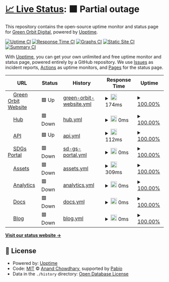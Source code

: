 # [📈 Live Status](https://greenorbitspace.github.io/upptime): <!--live status--> **🟧 Partial outage**

This repository contains the open-source uptime monitor and status page for [Green Orbit Digital](https://greenorbit.space), powered by [Upptime](https://github.com/upptime/upptime).

[![Uptime CI](https://github.com/greenorbitspace/upptime/workflows/Uptime%20CI/badge.svg)](https://github.com/greenorbitspace/upptime/actions?query=workflow%3A%22Uptime+CI%22)
[![Response Time CI](https://github.com/greenorbitspace/upptime/workflows/Response%20Time%20CI/badge.svg)](https://github.com/greenorbitspace/upptime/actions?query=workflow%3A%22Response+Time+CI%22)
[![Graphs CI](https://github.com/greenorbitspace/upptime/workflows/Graphs%20CI/badge.svg)](https://github.com/greenorbitspace/upptime/actions?query=workflow%3A%22Graphs+CI%22)
[![Static Site CI](https://github.com/greenorbitspace/upptime/workflows/Static%20Site%20CI/badge.svg)](https://github.com/greenorbitspace/upptime/actions?query=workflow%3A%22Static+Site+CI%22)
[![Summary CI](https://github.com/greenorbitspace/upptime/workflows/Summary%20CI/badge.svg)](https://github.com/greenorbitspace/upptime/actions?query=workflow%3A%22Summary+CI%22)

With [Upptime](https://upptime.js.org), you can get your own unlimited and free uptime monitor and status page, powered entirely by a GitHub repository. We use [Issues](https://github.com/greenorbitspace/upptime/issues) as incident reports, [Actions](https://github.com/greenorbitspace/upptime/actions) as uptime monitors, and [Pages](https://greenorbitspace.github.io/upptime) for the status page.

<!--start: status pages-->
<!-- This summary is generated by Upptime (https://github.com/upptime/upptime) -->
<!-- Do not edit this manually, your changes will be overwritten -->
<!-- prettier-ignore -->
| URL | Status | History | Response Time | Uptime |
| --- | ------ | ------- | ------------- | ------ |
| <img alt="" src="https://icons.duckduckgo.com/ip3/greenorbit.space.ico" height="13"> [Green Orbit Website](https://greenorbit.space) | 🟩 Up | [green-orbit-website.yml](https://github.com/greenorbitspace/upptime/commits/HEAD/history/green-orbit-website.yml) | <details><summary><img alt="Response time graph" src="./graphs/green-orbit-website/response-time-week.png" height="20"> 174ms</summary><br><a href="https://greenorbitspace.github.io/status.greenorbit.space/history/green-orbit-website"><img alt="Response time 174" src="https://img.shields.io/endpoint?url=https%3A%2F%2Fraw.githubusercontent.com%2Fgreenorbitspace%2Fupptime%2FHEAD%2Fapi%2Fgreen-orbit-website%2Fresponse-time.json"></a><br><a href="https://greenorbitspace.github.io/status.greenorbit.space/history/green-orbit-website"><img alt="24-hour response time 174" src="https://img.shields.io/endpoint?url=https%3A%2F%2Fraw.githubusercontent.com%2Fgreenorbitspace%2Fupptime%2FHEAD%2Fapi%2Fgreen-orbit-website%2Fresponse-time-day.json"></a><br><a href="https://greenorbitspace.github.io/status.greenorbit.space/history/green-orbit-website"><img alt="7-day response time 174" src="https://img.shields.io/endpoint?url=https%3A%2F%2Fraw.githubusercontent.com%2Fgreenorbitspace%2Fupptime%2FHEAD%2Fapi%2Fgreen-orbit-website%2Fresponse-time-week.json"></a><br><a href="https://greenorbitspace.github.io/status.greenorbit.space/history/green-orbit-website"><img alt="30-day response time 174" src="https://img.shields.io/endpoint?url=https%3A%2F%2Fraw.githubusercontent.com%2Fgreenorbitspace%2Fupptime%2FHEAD%2Fapi%2Fgreen-orbit-website%2Fresponse-time-month.json"></a><br><a href="https://greenorbitspace.github.io/status.greenorbit.space/history/green-orbit-website"><img alt="1-year response time 174" src="https://img.shields.io/endpoint?url=https%3A%2F%2Fraw.githubusercontent.com%2Fgreenorbitspace%2Fupptime%2FHEAD%2Fapi%2Fgreen-orbit-website%2Fresponse-time-year.json"></a></details> | <details><summary><a href="https://greenorbitspace.github.io/status.greenorbit.space/history/green-orbit-website">100.00%</a></summary><a href="https://greenorbitspace.github.io/status.greenorbit.space/history/green-orbit-website"><img alt="All-time uptime 100.00%" src="https://img.shields.io/endpoint?url=https%3A%2F%2Fraw.githubusercontent.com%2Fgreenorbitspace%2Fupptime%2FHEAD%2Fapi%2Fgreen-orbit-website%2Fuptime.json"></a><br><a href="https://greenorbitspace.github.io/status.greenorbit.space/history/green-orbit-website"><img alt="24-hour uptime 100.00%" src="https://img.shields.io/endpoint?url=https%3A%2F%2Fraw.githubusercontent.com%2Fgreenorbitspace%2Fupptime%2FHEAD%2Fapi%2Fgreen-orbit-website%2Fuptime-day.json"></a><br><a href="https://greenorbitspace.github.io/status.greenorbit.space/history/green-orbit-website"><img alt="7-day uptime 100.00%" src="https://img.shields.io/endpoint?url=https%3A%2F%2Fraw.githubusercontent.com%2Fgreenorbitspace%2Fupptime%2FHEAD%2Fapi%2Fgreen-orbit-website%2Fuptime-week.json"></a><br><a href="https://greenorbitspace.github.io/status.greenorbit.space/history/green-orbit-website"><img alt="30-day uptime 100.00%" src="https://img.shields.io/endpoint?url=https%3A%2F%2Fraw.githubusercontent.com%2Fgreenorbitspace%2Fupptime%2FHEAD%2Fapi%2Fgreen-orbit-website%2Fuptime-month.json"></a><br><a href="https://greenorbitspace.github.io/status.greenorbit.space/history/green-orbit-website"><img alt="1-year uptime 100.00%" src="https://img.shields.io/endpoint?url=https%3A%2F%2Fraw.githubusercontent.com%2Fgreenorbitspace%2Fupptime%2FHEAD%2Fapi%2Fgreen-orbit-website%2Fuptime-year.json"></a></details>
| <img alt="" src="https://icons.duckduckgo.com/ip3/hub.greenorbit.space.ico" height="13"> [Hub](https://hub.greenorbit.space) | 🟥 Down | [hub.yml](https://github.com/greenorbitspace/upptime/commits/HEAD/history/hub.yml) | <details><summary><img alt="Response time graph" src="./graphs/hub/response-time-week.png" height="20"> 0ms</summary><br><a href="https://greenorbitspace.github.io/status.greenorbit.space/history/hub"><img alt="Response time 0" src="https://img.shields.io/endpoint?url=https%3A%2F%2Fraw.githubusercontent.com%2Fgreenorbitspace%2Fupptime%2FHEAD%2Fapi%2Fhub%2Fresponse-time.json"></a><br><a href="https://greenorbitspace.github.io/status.greenorbit.space/history/hub"><img alt="24-hour response time 0" src="https://img.shields.io/endpoint?url=https%3A%2F%2Fraw.githubusercontent.com%2Fgreenorbitspace%2Fupptime%2FHEAD%2Fapi%2Fhub%2Fresponse-time-day.json"></a><br><a href="https://greenorbitspace.github.io/status.greenorbit.space/history/hub"><img alt="7-day response time 0" src="https://img.shields.io/endpoint?url=https%3A%2F%2Fraw.githubusercontent.com%2Fgreenorbitspace%2Fupptime%2FHEAD%2Fapi%2Fhub%2Fresponse-time-week.json"></a><br><a href="https://greenorbitspace.github.io/status.greenorbit.space/history/hub"><img alt="30-day response time 0" src="https://img.shields.io/endpoint?url=https%3A%2F%2Fraw.githubusercontent.com%2Fgreenorbitspace%2Fupptime%2FHEAD%2Fapi%2Fhub%2Fresponse-time-month.json"></a><br><a href="https://greenorbitspace.github.io/status.greenorbit.space/history/hub"><img alt="1-year response time 0" src="https://img.shields.io/endpoint?url=https%3A%2F%2Fraw.githubusercontent.com%2Fgreenorbitspace%2Fupptime%2FHEAD%2Fapi%2Fhub%2Fresponse-time-year.json"></a></details> | <details><summary><a href="https://greenorbitspace.github.io/status.greenorbit.space/history/hub">100.00%</a></summary><a href="https://greenorbitspace.github.io/status.greenorbit.space/history/hub"><img alt="All-time uptime 100.00%" src="https://img.shields.io/endpoint?url=https%3A%2F%2Fraw.githubusercontent.com%2Fgreenorbitspace%2Fupptime%2FHEAD%2Fapi%2Fhub%2Fuptime.json"></a><br><a href="https://greenorbitspace.github.io/status.greenorbit.space/history/hub"><img alt="24-hour uptime 100.00%" src="https://img.shields.io/endpoint?url=https%3A%2F%2Fraw.githubusercontent.com%2Fgreenorbitspace%2Fupptime%2FHEAD%2Fapi%2Fhub%2Fuptime-day.json"></a><br><a href="https://greenorbitspace.github.io/status.greenorbit.space/history/hub"><img alt="7-day uptime 100.00%" src="https://img.shields.io/endpoint?url=https%3A%2F%2Fraw.githubusercontent.com%2Fgreenorbitspace%2Fupptime%2FHEAD%2Fapi%2Fhub%2Fuptime-week.json"></a><br><a href="https://greenorbitspace.github.io/status.greenorbit.space/history/hub"><img alt="30-day uptime 100.00%" src="https://img.shields.io/endpoint?url=https%3A%2F%2Fraw.githubusercontent.com%2Fgreenorbitspace%2Fupptime%2FHEAD%2Fapi%2Fhub%2Fuptime-month.json"></a><br><a href="https://greenorbitspace.github.io/status.greenorbit.space/history/hub"><img alt="1-year uptime 100.00%" src="https://img.shields.io/endpoint?url=https%3A%2F%2Fraw.githubusercontent.com%2Fgreenorbitspace%2Fupptime%2FHEAD%2Fapi%2Fhub%2Fuptime-year.json"></a></details>
| <img alt="" src="https://icons.duckduckgo.com/ip3/api.greenorbit.space.ico" height="13"> [API](https://api.greenorbit.space) | 🟩 Up | [api.yml](https://github.com/greenorbitspace/upptime/commits/HEAD/history/api.yml) | <details><summary><img alt="Response time graph" src="./graphs/api/response-time-week.png" height="20"> 112ms</summary><br><a href="https://greenorbitspace.github.io/status.greenorbit.space/history/api"><img alt="Response time 112" src="https://img.shields.io/endpoint?url=https%3A%2F%2Fraw.githubusercontent.com%2Fgreenorbitspace%2Fupptime%2FHEAD%2Fapi%2Fapi%2Fresponse-time.json"></a><br><a href="https://greenorbitspace.github.io/status.greenorbit.space/history/api"><img alt="24-hour response time 112" src="https://img.shields.io/endpoint?url=https%3A%2F%2Fraw.githubusercontent.com%2Fgreenorbitspace%2Fupptime%2FHEAD%2Fapi%2Fapi%2Fresponse-time-day.json"></a><br><a href="https://greenorbitspace.github.io/status.greenorbit.space/history/api"><img alt="7-day response time 112" src="https://img.shields.io/endpoint?url=https%3A%2F%2Fraw.githubusercontent.com%2Fgreenorbitspace%2Fupptime%2FHEAD%2Fapi%2Fapi%2Fresponse-time-week.json"></a><br><a href="https://greenorbitspace.github.io/status.greenorbit.space/history/api"><img alt="30-day response time 112" src="https://img.shields.io/endpoint?url=https%3A%2F%2Fraw.githubusercontent.com%2Fgreenorbitspace%2Fupptime%2FHEAD%2Fapi%2Fapi%2Fresponse-time-month.json"></a><br><a href="https://greenorbitspace.github.io/status.greenorbit.space/history/api"><img alt="1-year response time 112" src="https://img.shields.io/endpoint?url=https%3A%2F%2Fraw.githubusercontent.com%2Fgreenorbitspace%2Fupptime%2FHEAD%2Fapi%2Fapi%2Fresponse-time-year.json"></a></details> | <details><summary><a href="https://greenorbitspace.github.io/status.greenorbit.space/history/api">100.00%</a></summary><a href="https://greenorbitspace.github.io/status.greenorbit.space/history/api"><img alt="All-time uptime 100.00%" src="https://img.shields.io/endpoint?url=https%3A%2F%2Fraw.githubusercontent.com%2Fgreenorbitspace%2Fupptime%2FHEAD%2Fapi%2Fapi%2Fuptime.json"></a><br><a href="https://greenorbitspace.github.io/status.greenorbit.space/history/api"><img alt="24-hour uptime 100.00%" src="https://img.shields.io/endpoint?url=https%3A%2F%2Fraw.githubusercontent.com%2Fgreenorbitspace%2Fupptime%2FHEAD%2Fapi%2Fapi%2Fuptime-day.json"></a><br><a href="https://greenorbitspace.github.io/status.greenorbit.space/history/api"><img alt="7-day uptime 100.00%" src="https://img.shields.io/endpoint?url=https%3A%2F%2Fraw.githubusercontent.com%2Fgreenorbitspace%2Fupptime%2FHEAD%2Fapi%2Fapi%2Fuptime-week.json"></a><br><a href="https://greenorbitspace.github.io/status.greenorbit.space/history/api"><img alt="30-day uptime 100.00%" src="https://img.shields.io/endpoint?url=https%3A%2F%2Fraw.githubusercontent.com%2Fgreenorbitspace%2Fupptime%2FHEAD%2Fapi%2Fapi%2Fuptime-month.json"></a><br><a href="https://greenorbitspace.github.io/status.greenorbit.space/history/api"><img alt="1-year uptime 100.00%" src="https://img.shields.io/endpoint?url=https%3A%2F%2Fraw.githubusercontent.com%2Fgreenorbitspace%2Fupptime%2FHEAD%2Fapi%2Fapi%2Fuptime-year.json"></a></details>
| <img alt="" src="https://icons.duckduckgo.com/ip3/sdgs.greenorbit.space.ico" height="13"> [SDGs Portal](https://sdgs.greenorbit.space) | 🟥 Down | [sd-gs-portal.yml](https://github.com/greenorbitspace/upptime/commits/HEAD/history/sd-gs-portal.yml) | <details><summary><img alt="Response time graph" src="./graphs/sd-gs-portal/response-time-week.png" height="20"> 0ms</summary><br><a href="https://greenorbitspace.github.io/status.greenorbit.space/history/sd-gs-portal"><img alt="Response time 0" src="https://img.shields.io/endpoint?url=https%3A%2F%2Fraw.githubusercontent.com%2Fgreenorbitspace%2Fupptime%2FHEAD%2Fapi%2Fsd-gs-portal%2Fresponse-time.json"></a><br><a href="https://greenorbitspace.github.io/status.greenorbit.space/history/sd-gs-portal"><img alt="24-hour response time 0" src="https://img.shields.io/endpoint?url=https%3A%2F%2Fraw.githubusercontent.com%2Fgreenorbitspace%2Fupptime%2FHEAD%2Fapi%2Fsd-gs-portal%2Fresponse-time-day.json"></a><br><a href="https://greenorbitspace.github.io/status.greenorbit.space/history/sd-gs-portal"><img alt="7-day response time 0" src="https://img.shields.io/endpoint?url=https%3A%2F%2Fraw.githubusercontent.com%2Fgreenorbitspace%2Fupptime%2FHEAD%2Fapi%2Fsd-gs-portal%2Fresponse-time-week.json"></a><br><a href="https://greenorbitspace.github.io/status.greenorbit.space/history/sd-gs-portal"><img alt="30-day response time 0" src="https://img.shields.io/endpoint?url=https%3A%2F%2Fraw.githubusercontent.com%2Fgreenorbitspace%2Fupptime%2FHEAD%2Fapi%2Fsd-gs-portal%2Fresponse-time-month.json"></a><br><a href="https://greenorbitspace.github.io/status.greenorbit.space/history/sd-gs-portal"><img alt="1-year response time 0" src="https://img.shields.io/endpoint?url=https%3A%2F%2Fraw.githubusercontent.com%2Fgreenorbitspace%2Fupptime%2FHEAD%2Fapi%2Fsd-gs-portal%2Fresponse-time-year.json"></a></details> | <details><summary><a href="https://greenorbitspace.github.io/status.greenorbit.space/history/sd-gs-portal">100.00%</a></summary><a href="https://greenorbitspace.github.io/status.greenorbit.space/history/sd-gs-portal"><img alt="All-time uptime 100.00%" src="https://img.shields.io/endpoint?url=https%3A%2F%2Fraw.githubusercontent.com%2Fgreenorbitspace%2Fupptime%2FHEAD%2Fapi%2Fsd-gs-portal%2Fuptime.json"></a><br><a href="https://greenorbitspace.github.io/status.greenorbit.space/history/sd-gs-portal"><img alt="24-hour uptime 100.00%" src="https://img.shields.io/endpoint?url=https%3A%2F%2Fraw.githubusercontent.com%2Fgreenorbitspace%2Fupptime%2FHEAD%2Fapi%2Fsd-gs-portal%2Fuptime-day.json"></a><br><a href="https://greenorbitspace.github.io/status.greenorbit.space/history/sd-gs-portal"><img alt="7-day uptime 100.00%" src="https://img.shields.io/endpoint?url=https%3A%2F%2Fraw.githubusercontent.com%2Fgreenorbitspace%2Fupptime%2FHEAD%2Fapi%2Fsd-gs-portal%2Fuptime-week.json"></a><br><a href="https://greenorbitspace.github.io/status.greenorbit.space/history/sd-gs-portal"><img alt="30-day uptime 100.00%" src="https://img.shields.io/endpoint?url=https%3A%2F%2Fraw.githubusercontent.com%2Fgreenorbitspace%2Fupptime%2FHEAD%2Fapi%2Fsd-gs-portal%2Fuptime-month.json"></a><br><a href="https://greenorbitspace.github.io/status.greenorbit.space/history/sd-gs-portal"><img alt="1-year uptime 100.00%" src="https://img.shields.io/endpoint?url=https%3A%2F%2Fraw.githubusercontent.com%2Fgreenorbitspace%2Fupptime%2FHEAD%2Fapi%2Fsd-gs-portal%2Fuptime-year.json"></a></details>
| <img alt="" src="https://icons.duckduckgo.com/ip3/assets.greenorbit.space.ico" height="13"> [Assets](https://assets.greenorbit.space) | 🟥 Down | [assets.yml](https://github.com/greenorbitspace/upptime/commits/HEAD/history/assets.yml) | <details><summary><img alt="Response time graph" src="./graphs/assets/response-time-week.png" height="20"> 309ms</summary><br><a href="https://greenorbitspace.github.io/status.greenorbit.space/history/assets"><img alt="Response time 309" src="https://img.shields.io/endpoint?url=https%3A%2F%2Fraw.githubusercontent.com%2Fgreenorbitspace%2Fupptime%2FHEAD%2Fapi%2Fassets%2Fresponse-time.json"></a><br><a href="https://greenorbitspace.github.io/status.greenorbit.space/history/assets"><img alt="24-hour response time 309" src="https://img.shields.io/endpoint?url=https%3A%2F%2Fraw.githubusercontent.com%2Fgreenorbitspace%2Fupptime%2FHEAD%2Fapi%2Fassets%2Fresponse-time-day.json"></a><br><a href="https://greenorbitspace.github.io/status.greenorbit.space/history/assets"><img alt="7-day response time 309" src="https://img.shields.io/endpoint?url=https%3A%2F%2Fraw.githubusercontent.com%2Fgreenorbitspace%2Fupptime%2FHEAD%2Fapi%2Fassets%2Fresponse-time-week.json"></a><br><a href="https://greenorbitspace.github.io/status.greenorbit.space/history/assets"><img alt="30-day response time 309" src="https://img.shields.io/endpoint?url=https%3A%2F%2Fraw.githubusercontent.com%2Fgreenorbitspace%2Fupptime%2FHEAD%2Fapi%2Fassets%2Fresponse-time-month.json"></a><br><a href="https://greenorbitspace.github.io/status.greenorbit.space/history/assets"><img alt="1-year response time 309" src="https://img.shields.io/endpoint?url=https%3A%2F%2Fraw.githubusercontent.com%2Fgreenorbitspace%2Fupptime%2FHEAD%2Fapi%2Fassets%2Fresponse-time-year.json"></a></details> | <details><summary><a href="https://greenorbitspace.github.io/status.greenorbit.space/history/assets">100.00%</a></summary><a href="https://greenorbitspace.github.io/status.greenorbit.space/history/assets"><img alt="All-time uptime 100.00%" src="https://img.shields.io/endpoint?url=https%3A%2F%2Fraw.githubusercontent.com%2Fgreenorbitspace%2Fupptime%2FHEAD%2Fapi%2Fassets%2Fuptime.json"></a><br><a href="https://greenorbitspace.github.io/status.greenorbit.space/history/assets"><img alt="24-hour uptime 100.00%" src="https://img.shields.io/endpoint?url=https%3A%2F%2Fraw.githubusercontent.com%2Fgreenorbitspace%2Fupptime%2FHEAD%2Fapi%2Fassets%2Fuptime-day.json"></a><br><a href="https://greenorbitspace.github.io/status.greenorbit.space/history/assets"><img alt="7-day uptime 100.00%" src="https://img.shields.io/endpoint?url=https%3A%2F%2Fraw.githubusercontent.com%2Fgreenorbitspace%2Fupptime%2FHEAD%2Fapi%2Fassets%2Fuptime-week.json"></a><br><a href="https://greenorbitspace.github.io/status.greenorbit.space/history/assets"><img alt="30-day uptime 100.00%" src="https://img.shields.io/endpoint?url=https%3A%2F%2Fraw.githubusercontent.com%2Fgreenorbitspace%2Fupptime%2FHEAD%2Fapi%2Fassets%2Fuptime-month.json"></a><br><a href="https://greenorbitspace.github.io/status.greenorbit.space/history/assets"><img alt="1-year uptime 100.00%" src="https://img.shields.io/endpoint?url=https%3A%2F%2Fraw.githubusercontent.com%2Fgreenorbitspace%2Fupptime%2FHEAD%2Fapi%2Fassets%2Fuptime-year.json"></a></details>
| <img alt="" src="https://icons.duckduckgo.com/ip3/analytics.greenorbit.space.ico" height="13"> [Analytics](https://analytics.greenorbit.space) | 🟥 Down | [analytics.yml](https://github.com/greenorbitspace/upptime/commits/HEAD/history/analytics.yml) | <details><summary><img alt="Response time graph" src="./graphs/analytics/response-time-week.png" height="20"> 0ms</summary><br><a href="https://greenorbitspace.github.io/status.greenorbit.space/history/analytics"><img alt="Response time 0" src="https://img.shields.io/endpoint?url=https%3A%2F%2Fraw.githubusercontent.com%2Fgreenorbitspace%2Fupptime%2FHEAD%2Fapi%2Fanalytics%2Fresponse-time.json"></a><br><a href="https://greenorbitspace.github.io/status.greenorbit.space/history/analytics"><img alt="24-hour response time 0" src="https://img.shields.io/endpoint?url=https%3A%2F%2Fraw.githubusercontent.com%2Fgreenorbitspace%2Fupptime%2FHEAD%2Fapi%2Fanalytics%2Fresponse-time-day.json"></a><br><a href="https://greenorbitspace.github.io/status.greenorbit.space/history/analytics"><img alt="7-day response time 0" src="https://img.shields.io/endpoint?url=https%3A%2F%2Fraw.githubusercontent.com%2Fgreenorbitspace%2Fupptime%2FHEAD%2Fapi%2Fanalytics%2Fresponse-time-week.json"></a><br><a href="https://greenorbitspace.github.io/status.greenorbit.space/history/analytics"><img alt="30-day response time 0" src="https://img.shields.io/endpoint?url=https%3A%2F%2Fraw.githubusercontent.com%2Fgreenorbitspace%2Fupptime%2FHEAD%2Fapi%2Fanalytics%2Fresponse-time-month.json"></a><br><a href="https://greenorbitspace.github.io/status.greenorbit.space/history/analytics"><img alt="1-year response time 0" src="https://img.shields.io/endpoint?url=https%3A%2F%2Fraw.githubusercontent.com%2Fgreenorbitspace%2Fupptime%2FHEAD%2Fapi%2Fanalytics%2Fresponse-time-year.json"></a></details> | <details><summary><a href="https://greenorbitspace.github.io/status.greenorbit.space/history/analytics">100.00%</a></summary><a href="https://greenorbitspace.github.io/status.greenorbit.space/history/analytics"><img alt="All-time uptime 100.00%" src="https://img.shields.io/endpoint?url=https%3A%2F%2Fraw.githubusercontent.com%2Fgreenorbitspace%2Fupptime%2FHEAD%2Fapi%2Fanalytics%2Fuptime.json"></a><br><a href="https://greenorbitspace.github.io/status.greenorbit.space/history/analytics"><img alt="24-hour uptime 100.00%" src="https://img.shields.io/endpoint?url=https%3A%2F%2Fraw.githubusercontent.com%2Fgreenorbitspace%2Fupptime%2FHEAD%2Fapi%2Fanalytics%2Fuptime-day.json"></a><br><a href="https://greenorbitspace.github.io/status.greenorbit.space/history/analytics"><img alt="7-day uptime 100.00%" src="https://img.shields.io/endpoint?url=https%3A%2F%2Fraw.githubusercontent.com%2Fgreenorbitspace%2Fupptime%2FHEAD%2Fapi%2Fanalytics%2Fuptime-week.json"></a><br><a href="https://greenorbitspace.github.io/status.greenorbit.space/history/analytics"><img alt="30-day uptime 100.00%" src="https://img.shields.io/endpoint?url=https%3A%2F%2Fraw.githubusercontent.com%2Fgreenorbitspace%2Fupptime%2FHEAD%2Fapi%2Fanalytics%2Fuptime-month.json"></a><br><a href="https://greenorbitspace.github.io/status.greenorbit.space/history/analytics"><img alt="1-year uptime 100.00%" src="https://img.shields.io/endpoint?url=https%3A%2F%2Fraw.githubusercontent.com%2Fgreenorbitspace%2Fupptime%2FHEAD%2Fapi%2Fanalytics%2Fuptime-year.json"></a></details>
| <img alt="" src="https://icons.duckduckgo.com/ip3/docs.greenorbit.space.ico" height="13"> [Docs](https://docs.greenorbit.space) | 🟥 Down | [docs.yml](https://github.com/greenorbitspace/upptime/commits/HEAD/history/docs.yml) | <details><summary><img alt="Response time graph" src="./graphs/docs/response-time-week.png" height="20"> 0ms</summary><br><a href="https://greenorbitspace.github.io/status.greenorbit.space/history/docs"><img alt="Response time 0" src="https://img.shields.io/endpoint?url=https%3A%2F%2Fraw.githubusercontent.com%2Fgreenorbitspace%2Fupptime%2FHEAD%2Fapi%2Fdocs%2Fresponse-time.json"></a><br><a href="https://greenorbitspace.github.io/status.greenorbit.space/history/docs"><img alt="24-hour response time 0" src="https://img.shields.io/endpoint?url=https%3A%2F%2Fraw.githubusercontent.com%2Fgreenorbitspace%2Fupptime%2FHEAD%2Fapi%2Fdocs%2Fresponse-time-day.json"></a><br><a href="https://greenorbitspace.github.io/status.greenorbit.space/history/docs"><img alt="7-day response time 0" src="https://img.shields.io/endpoint?url=https%3A%2F%2Fraw.githubusercontent.com%2Fgreenorbitspace%2Fupptime%2FHEAD%2Fapi%2Fdocs%2Fresponse-time-week.json"></a><br><a href="https://greenorbitspace.github.io/status.greenorbit.space/history/docs"><img alt="30-day response time 0" src="https://img.shields.io/endpoint?url=https%3A%2F%2Fraw.githubusercontent.com%2Fgreenorbitspace%2Fupptime%2FHEAD%2Fapi%2Fdocs%2Fresponse-time-month.json"></a><br><a href="https://greenorbitspace.github.io/status.greenorbit.space/history/docs"><img alt="1-year response time 0" src="https://img.shields.io/endpoint?url=https%3A%2F%2Fraw.githubusercontent.com%2Fgreenorbitspace%2Fupptime%2FHEAD%2Fapi%2Fdocs%2Fresponse-time-year.json"></a></details> | <details><summary><a href="https://greenorbitspace.github.io/status.greenorbit.space/history/docs">100.00%</a></summary><a href="https://greenorbitspace.github.io/status.greenorbit.space/history/docs"><img alt="All-time uptime 100.00%" src="https://img.shields.io/endpoint?url=https%3A%2F%2Fraw.githubusercontent.com%2Fgreenorbitspace%2Fupptime%2FHEAD%2Fapi%2Fdocs%2Fuptime.json"></a><br><a href="https://greenorbitspace.github.io/status.greenorbit.space/history/docs"><img alt="24-hour uptime 100.00%" src="https://img.shields.io/endpoint?url=https%3A%2F%2Fraw.githubusercontent.com%2Fgreenorbitspace%2Fupptime%2FHEAD%2Fapi%2Fdocs%2Fuptime-day.json"></a><br><a href="https://greenorbitspace.github.io/status.greenorbit.space/history/docs"><img alt="7-day uptime 100.00%" src="https://img.shields.io/endpoint?url=https%3A%2F%2Fraw.githubusercontent.com%2Fgreenorbitspace%2Fupptime%2FHEAD%2Fapi%2Fdocs%2Fuptime-week.json"></a><br><a href="https://greenorbitspace.github.io/status.greenorbit.space/history/docs"><img alt="30-day uptime 100.00%" src="https://img.shields.io/endpoint?url=https%3A%2F%2Fraw.githubusercontent.com%2Fgreenorbitspace%2Fupptime%2FHEAD%2Fapi%2Fdocs%2Fuptime-month.json"></a><br><a href="https://greenorbitspace.github.io/status.greenorbit.space/history/docs"><img alt="1-year uptime 100.00%" src="https://img.shields.io/endpoint?url=https%3A%2F%2Fraw.githubusercontent.com%2Fgreenorbitspace%2Fupptime%2FHEAD%2Fapi%2Fdocs%2Fuptime-year.json"></a></details>
| <img alt="" src="https://icons.duckduckgo.com/ip3/blog.greenorbit.space.ico" height="13"> [Blog](https://blog.greenorbit.space) | 🟥 Down | [blog.yml](https://github.com/greenorbitspace/upptime/commits/HEAD/history/blog.yml) | <details><summary><img alt="Response time graph" src="./graphs/blog/response-time-week.png" height="20"> 0ms</summary><br><a href="https://greenorbitspace.github.io/status.greenorbit.space/history/blog"><img alt="Response time 0" src="https://img.shields.io/endpoint?url=https%3A%2F%2Fraw.githubusercontent.com%2Fgreenorbitspace%2Fupptime%2FHEAD%2Fapi%2Fblog%2Fresponse-time.json"></a><br><a href="https://greenorbitspace.github.io/status.greenorbit.space/history/blog"><img alt="24-hour response time 0" src="https://img.shields.io/endpoint?url=https%3A%2F%2Fraw.githubusercontent.com%2Fgreenorbitspace%2Fupptime%2FHEAD%2Fapi%2Fblog%2Fresponse-time-day.json"></a><br><a href="https://greenorbitspace.github.io/status.greenorbit.space/history/blog"><img alt="7-day response time 0" src="https://img.shields.io/endpoint?url=https%3A%2F%2Fraw.githubusercontent.com%2Fgreenorbitspace%2Fupptime%2FHEAD%2Fapi%2Fblog%2Fresponse-time-week.json"></a><br><a href="https://greenorbitspace.github.io/status.greenorbit.space/history/blog"><img alt="30-day response time 0" src="https://img.shields.io/endpoint?url=https%3A%2F%2Fraw.githubusercontent.com%2Fgreenorbitspace%2Fupptime%2FHEAD%2Fapi%2Fblog%2Fresponse-time-month.json"></a><br><a href="https://greenorbitspace.github.io/status.greenorbit.space/history/blog"><img alt="1-year response time 0" src="https://img.shields.io/endpoint?url=https%3A%2F%2Fraw.githubusercontent.com%2Fgreenorbitspace%2Fupptime%2FHEAD%2Fapi%2Fblog%2Fresponse-time-year.json"></a></details> | <details><summary><a href="https://greenorbitspace.github.io/status.greenorbit.space/history/blog">100.00%</a></summary><a href="https://greenorbitspace.github.io/status.greenorbit.space/history/blog"><img alt="All-time uptime 100.00%" src="https://img.shields.io/endpoint?url=https%3A%2F%2Fraw.githubusercontent.com%2Fgreenorbitspace%2Fupptime%2FHEAD%2Fapi%2Fblog%2Fuptime.json"></a><br><a href="https://greenorbitspace.github.io/status.greenorbit.space/history/blog"><img alt="24-hour uptime 100.00%" src="https://img.shields.io/endpoint?url=https%3A%2F%2Fraw.githubusercontent.com%2Fgreenorbitspace%2Fupptime%2FHEAD%2Fapi%2Fblog%2Fuptime-day.json"></a><br><a href="https://greenorbitspace.github.io/status.greenorbit.space/history/blog"><img alt="7-day uptime 100.00%" src="https://img.shields.io/endpoint?url=https%3A%2F%2Fraw.githubusercontent.com%2Fgreenorbitspace%2Fupptime%2FHEAD%2Fapi%2Fblog%2Fuptime-week.json"></a><br><a href="https://greenorbitspace.github.io/status.greenorbit.space/history/blog"><img alt="30-day uptime 100.00%" src="https://img.shields.io/endpoint?url=https%3A%2F%2Fraw.githubusercontent.com%2Fgreenorbitspace%2Fupptime%2FHEAD%2Fapi%2Fblog%2Fuptime-month.json"></a><br><a href="https://greenorbitspace.github.io/status.greenorbit.space/history/blog"><img alt="1-year uptime 100.00%" src="https://img.shields.io/endpoint?url=https%3A%2F%2Fraw.githubusercontent.com%2Fgreenorbitspace%2Fupptime%2FHEAD%2Fapi%2Fblog%2Fuptime-year.json"></a></details>

<!--end: status pages-->

[**Visit our status website →**](https://greenorbitspace.github.io/upptime)

## 📄 License

- Powered by: [Upptime](https://github.com/upptime/upptime)
- Code: [MIT](./LICENSE) © [Anand Chowdhary](https://anandchowdhary.com), supported by [Pabio](https://pabio.com)
- Data in the `./history` directory: [Open Database License](https://opendatacommons.org/licenses/odbl/1-0/)
